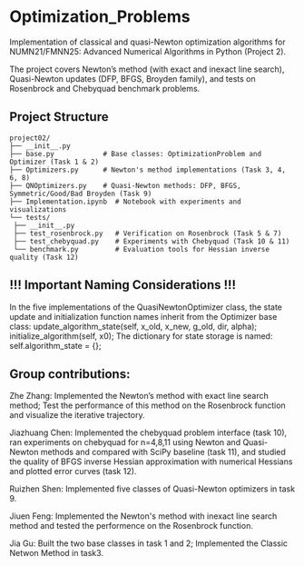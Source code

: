 # Optimization_Problems

Implementation of classical and quasi-Newton optimization algorithms for NUMN21/FMNN25: Advanced Numerical Algorithms in Python (Project 2).

The project covers Newton’s method (with exact and inexact line search), Quasi-Newton updates (DFP, BFGS, Broyden family), and tests on Rosenbrock and Chebyquad benchmark problems.

## Project Structure

    project02/
    ├── __init__.py
    ├── base.py            # Base classes: OptimizationProblem and Optimizer (Task 1 & 2)
    ├── Optimizers.py      # Newton's method implementations (Task 3, 4, 6, 8)
    ├── QNOptimizers.py    # Quasi-Newton methods: DFP, BFGS, Symmetric/Good/Bad Broyden (Task 9)
    ├── Implementation.ipynb  # Notebook with experiments and visualizations
    └── tests/
     ├── __init__.py
     ├── test_rosenbrock.py   # Verification on Rosenbrock (Task 5 & 7)
     ├── test_chebyquad.py    # Experiments with Chebyquad (Task 10 & 11)
     └── benchmark.py         # Evaluation tools for Hessian inverse quality (Task 12)
## !!! Important Naming Considerations !!!
In the five implementations of the QuasiNewtonOptimizer class, the state update and initialization function names inherit from the Optimizer base class: update_algorithm_state(self, x_old, x_new, g_old, dir, alpha); initialize_algorithm(self, x0); The dictionary for state storage is named: self.algorithm_state = {};

## Group contributions:
Zhe Zhang: Implemented the Newton’s method with exact line search method; Test the performance of this method on the Rosenbrock function and visualize the iterative trajectory.

Jiazhuang Chen: Implemented the chebyquad problem interface (task 10), ran experiments on chebyquad for n=4,8,11 using Newton and Quasi-Newton methods and compared with SciPy baseline (task 11), and studied the quality of BFGS inverse Hessian approximation with numerical Hessians and plotted error curves (task 12).

Ruizhen Shen: Implemented five classes of Quasi-Newton optimizers in task 9.

Jiuen Feng: Implemented the Newton's method with inexact line search method and tested the performence on the Rosenbrock function.

Jia Gu: Built the two base classes in task 1 and 2; Implemented the Classic Netwon Method in task3.
